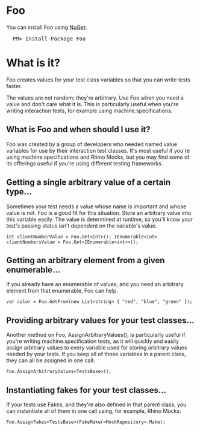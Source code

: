 Foo
===

You can install Foo using [NuGet](http://nuget.org/packages/Foo):

<pre>
  PM> Install-Package Foo
</pre>

# What is it?

Foo creates values for your test class variables so that you can write tests faster.

The values are not random; they're arbitrary. Use Foo when you need a value and don't care what it is. This is particularly useful when you're writing interaction tests, for example using machine.specifications.

## What is Foo and when should I use it?

Foo was created by a group of developers who needed named value variables for use by their interaction test classes. It's most useful if you're using machine.specifications and Rhino Mocks, but you may find some of its offerings useful if you're using different testing frameworks.

## Getting a single arbitrary value of a certain type...

Sometimes your test needs a value whose name is important and whose value is not. Foo is a good fit for this situation. Store an arbitrary value into this variable easily. The value is determined at runtime, so you'll know your test's passing status isn't dependent on the variable's value.

`
  int clientNumberValue = Foo.Get<int>();
  IEnumerable<int> clientNumbersValue = Foo.Get<IEnumerable<int>>();
`

## Getting an arbitrary element from a given enumerable...

If you already have an enumerable of values, and you need an arbitrary element from that enumerable, Foo can help.

`
  var color = Foo.GetFrom(new List<string> { "red", "blue", "green" });
`

## Providing arbitrary values for your test classes...

Another method on Foo, AssignArbitraryValues<T>(), is particularly useful if you're writing machine.specification tests, as it will quickly and easily assign arbitrary values to every variable used for storing arbitrary values needed by your tests. If you keep all of those variables in a parent class, they can all be assigned in one call:

`
  Foo.AssignArbitraryValues<TestsBase>();
`

## Instantiating fakes for your test classes...

If your tests use Fakes, and they're also defined in that parent class, you can instantiate all of them in one call using, for example, Rhino Mocks:

`
  Foo.AssignFakes<TestsBase>(FakeMaker<MockRepository>.Make);
`